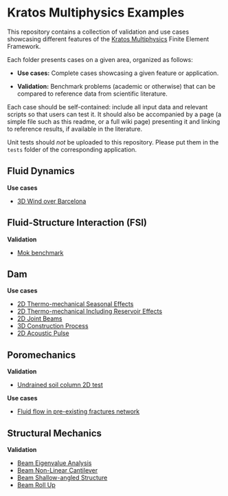 # Kratos Multiphysics Examples

This repository contains a collection of validation and use cases showcasing different features of the [Kratos Multiphysics](https://github.com/KratosMultiphysics/Kratos) Finite Element Framework.

Each folder presents cases on a given area, organized as follows:

- **Use cases:** Complete cases showcasing a given feature or application.

- **Validation:** Benchmark problems (academic or otherwise) that can be compared to reference data from scientific literature.

Each case should be self-contained: include all input data and relevant scripts so that users can test it. It should also be accompanied by a page (a simple file such as this readme, or a full wiki page) presenting it and linking to reference results, if available in the literature.

Unit tests should *not* be uploaded to this repository. Please put them in the `tests` folder of the corresponding application.

## Fluid Dynamics

**Use cases**

- [3D Wind over Barcelona](fluid_dynamics/use_cases/barcelona_wind/README.md) 

## Fluid-Structure Interaction (FSI)

**Validation**

- [Mok benchmark](fluid_structure_interaction/validation/fsi_mok/README.md) 

## Dam 

**Use cases**

- [2D Thermo-mechanical Seasonal Effects](dam/use_cases/2d_dam_thermo_mechanical/README.md) 
- [2D Thermo-mechanical Including Reservoir Effects](dam/use_cases/2d_dam_thermo_mechanical_with_reservoir/README.md) 
- [2D Joint Beams](dam/use_cases/2d_joint_element/README.md) 
- [3D Construction Process](dam/use_cases/3d_dam_construction/README.md) 
- [2D Acoustic Pulse](dam/use_cases/Acoustic/README.md) 

## Poromechanics

**Validation**

- [Undrained soil column 2D test](poromechanics/validation/undrained_soil_column_2D/README.md) 

**Use cases**

- [Fluid flow in pre-existing fractures network](poromechanics/use_cases/fluid_pumping_2D/README.md)

## Structural Mechanics

**Validation**

- [Beam Eigenvalue Analysis](structural_mechanics/validation/beam_eigenvalue_analysis/README.md)
- [Beam Non-Linear Cantilever](structural_mechanics/validation/beam_nonlinear_cantilever/README.md)
- [Beam Shallow-angled Structure](structural_mechanics/validation/beam_shallow_angled_structure/README.md)
- [Beam Roll Up](structural_mechanics/validation/beam_roll_up/README.md)
